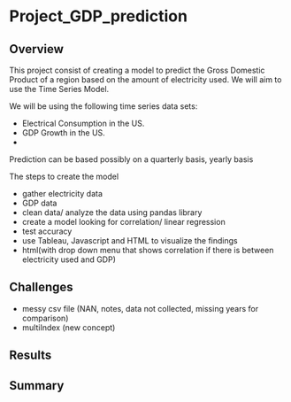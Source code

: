 # Project_GDP_prediction

## Overview 
This project consist of creating a model to predict the Gross Domestic Product of a region based on the amount of 
electricity used. We will aim to use the Time Series Model.

We will be using the following time series data sets:
- Electrical Consumption in the US.
- GDP Growth in the US.
- 
Prediction can be based possibly on a quarterly basis, yearly basis

The steps to create the model
- gather electricity data
- GDP data
- clean data/ analyze the data using pandas library
- create a model looking for correlation/ linear regression 
- test accuracy
- use Tableau, Javascript and HTML to visualize the findings
- html(with drop down menu that shows correlation if there is between electricity used and GDP)

## Challenges
- messy csv file (NAN, notes, data not collected, missing years for comparison) 
- multiIndex (new concept)



## Results

## Summary
